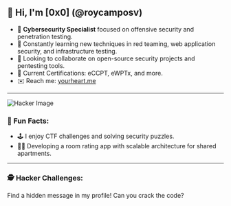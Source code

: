 ## 👋 Hi, I'm [0x0] (@roycamposv)

- 🔐 **Cybersecurity Specialist** focused on offensive security and penetration testing.
- 🌱 Constantly learning new techniques in red teaming, web application security, and infrastructure testing.
- 🎯 Looking to collaborate on open-source security projects and pentesting tools.
- 🧠 Current Certifications: eCCPT, eWPTx, and more.
- ✉️ Reach me: [yourheart.me](mailto:hacked@bank.com)

---

![Hacker Image](https://steamuserimages-a.akamaihd.net/ugc/954101135156565426/21D9841F8E03ED30D91A7720388E1E8D3A464FC0/?imw=5000&imh=5000&ima=fit&impolicy=Letterbox&imcolor=%23000000&letterbox=false)

### 🧩 Fun Facts:
- 🕹️ I enjoy CTF challenges and solving security puzzles.
- 🧑‍💻 Developing a room rating app with scalable architecture for shared apartments.

---

### 🕵️ Hacker Challenges:
Find a hidden message in my profile! Can you crack the code?

